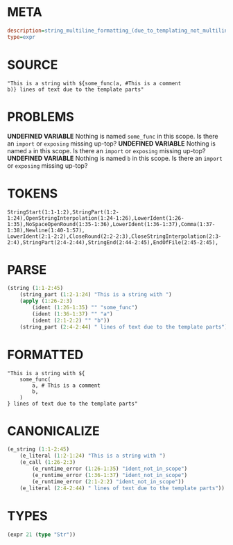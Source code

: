 # META
~~~ini
description=string_multiline_formatting_(due_to_templating_not_multiline_string_literal) (1)
type=expr
~~~
# SOURCE
~~~roc
"This is a string with ${some_func(a, #This is a comment
b)} lines of text due to the template parts"
~~~
# PROBLEMS
**UNDEFINED VARIABLE**
Nothing is named `some_func` in this scope.
Is there an `import` or `exposing` missing up-top?
**UNDEFINED VARIABLE**
Nothing is named `a` in this scope.
Is there an `import` or `exposing` missing up-top?
**UNDEFINED VARIABLE**
Nothing is named `b` in this scope.
Is there an `import` or `exposing` missing up-top?
# TOKENS
~~~zig
StringStart(1:1-1:2),StringPart(1:2-1:24),OpenStringInterpolation(1:24-1:26),LowerIdent(1:26-1:35),NoSpaceOpenRound(1:35-1:36),LowerIdent(1:36-1:37),Comma(1:37-1:38),Newline(1:40-1:57),
LowerIdent(2:1-2:2),CloseRound(2:2-2:3),CloseStringInterpolation(2:3-2:4),StringPart(2:4-2:44),StringEnd(2:44-2:45),EndOfFile(2:45-2:45),
~~~
# PARSE
~~~clojure
(string (1:1-2:45)
	(string_part (1:2-1:24) "This is a string with ")
	(apply (1:26-2:3)
		(ident (1:26-1:35) "" "some_func")
		(ident (1:36-1:37) "" "a")
		(ident (2:1-2:2) "" "b"))
	(string_part (2:4-2:44) " lines of text due to the template parts"))
~~~
# FORMATTED
~~~roc
"This is a string with ${
	some_func(
		a, # This is a comment
		b,
	)
} lines of text due to the template parts"
~~~
# CANONICALIZE
~~~clojure
(e_string (1:1-2:45)
	(e_literal (1:2-1:24) "This is a string with ")
	(e_call (1:26-2:3)
		(e_runtime_error (1:26-1:35) "ident_not_in_scope")
		(e_runtime_error (1:36-1:37) "ident_not_in_scope")
		(e_runtime_error (2:1-2:2) "ident_not_in_scope"))
	(e_literal (2:4-2:44) " lines of text due to the template parts"))
~~~
# TYPES
~~~clojure
(expr 21 (type "Str"))
~~~